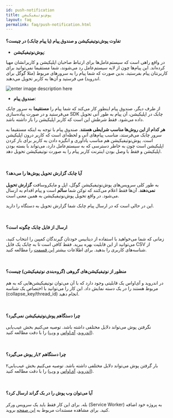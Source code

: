 ```yaml
---
id: push-notification
title: پوش‌نوتیفیکیشن
layout: faq    
permalink: faq/push-notification.html    
---
```


#### تفاوت پوش‌نوتیفیکیشن و صندوق پیام (یا پیام چابک) در چیست؟

- **پوش‌نوتیفیکیشن**:

 در واقع راهی است که سیستم‌عامل‌ها برای ارتباط صاحبان اپلیکیشن و کاربرانشان مهیا کرده‌اند. این پیام‌ها چون از لایه سیستم‌عامل رد می‌شوند، شما مستقیما نمی‌توانید برای کاربرنتان پیام بفرستید. بدین صورت که شما پیام را به سرورهای مربوط (مثلا گوگل برای اندروید) می فرستید و آن‌ها به کاربر تحویل می‌دهند.

![enter image description here](http://uupload.ir/files/icfg_push.jpg)

- **صندوق پیام**:

از طرف دیگر، صندوق پیام اینطور کار می‌کند که شما پیام را **مستقیما** به سرور چابک می‌فرستید و در صورت پیاده‌سازی SDK چابک در اپلیکیشن، آن پیام به طور آنی تحویل داده می‌شود. فقط شرطش این است که کاربر اپلیکیشن را باز داشته باشد.

**هر کدام از این روش‌ها مناسب شرایطی هستند**. صندوق پیام با توجه به اینکه مستقیما به سرور چابک می‌فرستد، مناسب پیام‌های آنی و لحظه‌ای است که کاربر درون اپلیکیشن است. پوش‌نوتیفیکیشن هم مناسب یاد‌آوری و انگیزه دادن به کاربر برای باز کردن اپلیکیشن است چون به خاطر دسترسی که به سیستم‌عامل دارد، می‌تواند با بسته بودن اپلیکیشن و فقط با وصل بودن اینترنت کاربر پیام را به صورت نوتیفیکیشن تحویل دهد.


<br>

#### آیا چابک گزارش تحویل پوش‌ها را می‌دهد؟

به طور کلی سرویس‌های  پوش‌نوتیفیکیشن گوگل، اپل و مایکروسافت **گزارش تحویل نمی‌دهند**. آن‌ها فقط اعلام می‌کنند که توکن شما **سالم** است و پیام اقدام به ارسال می‌شود. در واقع تحویل پوش‌نوتیفیکیشن به همین معنی است. 

این در حالی است که در ارسال پیام چابک شما گزارش تحویل به دستگاه را دارید.

<br>

#### ارسال از فایل چابک چگونه است؟
زمانی که شما می‌خواهید با استفاده از دیتابیس خودتان گیرندگان کمپین را انتخاب کنید، می‌توانید از این قابلیت بهره ببرید. فقط کافی است تا به چابک یک فایل CSV از  شناسه‌های کاربری را بدهید. برای اطلاعات بیشتر [این قسمت](https://doc.chabok.io/panel/send.html#%D8%A7%D8%B2-%D9%81%D8%A7%DB%8C%D9%84) را مطالعه کنید.  

<br>

#### منظور از نوتیفیکیشن‌های گروهی (گروه‌بندی نوتیفیکیشن) چیست؟
در اندروید و آی‌اواس یک قابلیتی وجود دارد که با آن می‌توان نوتیفیکیشن‌هایی که به هم مربوط هستند را در یک دسته نمایش داد. این کار را می‌توانید با اختصاص یک  شناسه (collapse_key/thread_id) انجام دهید.

<br>

#### چرا دستگاهم پوش‌نوتیفیکیشن نمی‌گیرد؟

نگرفتن پوش می‌تواند دلایل مختلفی داشته باشد. توصیه می‌کنیم بخش عیب‌یابی ([اندروید](https://doc.chabok.io/android/troubleshoot.html)، [آی‌اواس](https://doc.chabok.io/ios/troubleshoot.html) و [وب](https://doc.chabok.io/javascript/troubleshoot.html)) را با دقت مطالعه کنید.
 
<br>

#### چرا دستگاهم ۲بار پوش می‌گیرد؟
۲بار گرفتن پوش می‌تواند دلایل مختلفی داشته باشد. توصیه می‌کنیم بخش عیب‌یابی ([اندروید](https://doc.chabok.io/android/troubleshoot.html)، [آی‌اواس](https://doc.chabok.io/ios/troubleshoot.html) و [وب](https://doc.chabok.io/javascript/troubleshoot.html)) را با دقت مطالعه کنید.

<br>

#### آیا می‌توان وب پوش را در بک گراند ارسال کرد؟

بله. برای این کار فقط باید یک سرویس ورکر (Service Worker) به پروژه خود اضافه کنید. برای مشاهده مستندات مربوط به [این صفحه](https://doc.chabok.io/javascript/sdk-setup.html#%D8%A7%D9%81%D8%B2%D9%88%D8%AF%D9%86-service-worker) بروید.

<br>
